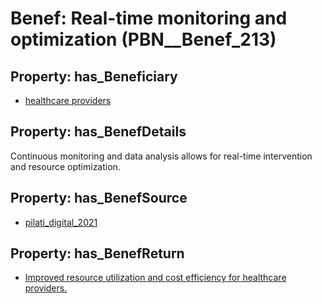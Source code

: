 # Benef: __Real-time monitoring and optimization__ (PBN__Benef_213)

## Property: has_Beneficiary

* [healthcare providers](../Stakeholder/PBN__Stakeholder_121)

## Property: has_BenefDetails

Continuous monitoring and data analysis allows for real-time intervention and resource optimization.

## Property: has_BenefSource

* [pilati_digital_2021](../Article/PBN__Article_47)

## Property: has_BenefReturn

* [Improved resource utilization and cost efficiency for healthcare providers.](../BenefReturn/PBN__BenefReturn_220)

